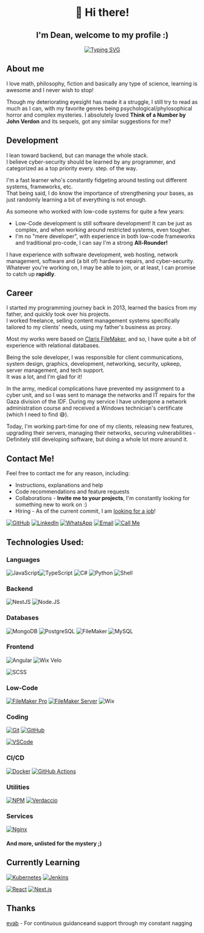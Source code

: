 <div align="center">
    <h1>👋 Hi there!</h1>
    <h2>I'm Dean, welcome to my profile :)</h2>

[![Typing SVG](https://readme-typing-svg.demolab.com/?lines=Software+Engineer;Fullstack+Developer;Ethical+Hacker;Math+Nerd&center=true)](https://github.com/DeanAyalon)

</div>

## About me
I love math, philosophy, fiction and basically any type of science, learning is awesome and I never wish to stop!

Though my deteriorating eyesight has made it a struggle, I still try to read as much as I can, with my favorite genres being psychological/phylosophical horror and complex mysteries. I absolutely loved **Think of a Number by John Verdon** and its sequels, got any similar suggestions for me?

## Development
I lean toward backend, but can manage the whole stack.<br>
I believe cyber-security should be learned by any programmer, and categorized as a top priority every. step. of the way.

I'm a fast learner who's constantly fidgeting around testing out different systems, frameworks, etc.<br>
That being said, I do know the importance of strengthening your bases, as just randomly learning a bit of everything is not enough.

As someone who worked with low-code systems for quite a few years:
- Low-Code development is still software development! It can be just as complex, and when working around restricted systems, even tougher.
- I'm no "mere developer", with experience in both low-code frameworks and traditional pro-code, I can say I'm a strong **All-Rounder!**

I have experience with software development, web hosting, network management, software and (a bit of) hardware repairs, and cyber-security.<br>
Whatever you're working on, I may be able to join, or at least, I can promise to catch up **rapidly**.

## Career
I started my programming journey back in 2013, learned the basics from my father, and quickly took over his projects.<br>
I worked freelance, selling content management systems specifically tailored to my clients' needs, using my father's business as proxy.

Most my works were based on [Claris FileMaker](https://www.claris.com/filemaker/), and so, I have quite a bit of experience with relational databases.

Being the sole developer, I was responsible for client communications, system design, graphics, development, networking, security, upkeep, server management, and tech support.<br>
It was a lot, and I'm glad for it!

In the army, medical complications have prevented my assignment to a cyber unit, and so I was sent to manage the networks and IT repairs for the Gaza division of the IDF. During my service I have undergone a network administration course and received a Windows technician's certificate (which I need to find 😅).

Today, I'm working part-time for one of my clients, releasing new features, upgrading their servers, managing their networks, securing vulnerabilities - Definitely still developing software, but doing a whole lot more around it.

## Contact Me!
Feel free to contact me for any reason, including:
- Instructions, explanations and help
- Code recommendations and feature requests
- Collaborations - **Invite me to your projects**, I'm constantly looking for something new to work on :)
- Hiring - As of the current commit, I am [looking for a job](https://deanayalon.com/resume)!

[![GitHub](https://img.shields.io/badge/github-%23121011.svg?style=for-the-badge&logo=github&logoColor=white)](https://github.com/DeanAyalon)
[![LinkedIn](https://img.shields.io/badge/linkedin-%230077B5.svg?style=for-the-badge&logo=linkedin&logoColor=white)](https://deanayalon.com/linkedin)
[![WhatsApp](https://img.shields.io/badge/WhatsApp-25D366?style=for-the-badge&logo=whatsapp&logoColor=white)](https://deanayalon.com/whatsapp)
[![Email](https://img.shields.io/badge/Email-3693F3?style=for-the-badge&logo=icloud&logoColor=white)](mailto:dev@deanayalon.com) 
[![Call Me](https://custom-icon-badges.demolab.com/badge/Call_Me-blue.svg?logo=phone&logoColor=white&style=for-the-badge)](tel:+972549009763)

## Technologies Used:
### Languages
![JavaScript](https://img.shields.io/badge/javascript-%23323330.svg?style=for-the-badge&logo=javascript&logoColor=%23F7DF1E)![TypeScript](https://img.shields.io/badge/TypeScript-3178C6.svg?style=for-the-badge&logo=typescript&logoColor=white)
![C#](https://img.shields.io/badge/C%23-512BD4.svg?style=for-the-badge&logo=C%23&logoColor=white)
![Python](https://img.shields.io/badge/python-3670A0?style=for-the-badge&logo=python&logoColor=ffdd54)
![Shell](https://img.shields.io/badge/shell-%23121011.svg?style=for-the-badge&logo=gnu-bash&logoColor=white)

### Backend
![NestJS](https://img.shields.io/badge/NestJS-E0234E.svg?style=for-the-badge&logo=nestjs&logoColor=white)
![Node.JS](https://img.shields.io/badge/Node.JS-5FA04E.svg?style=for-the-badge&logo=node.js&logoColor=white)

### Databases
![MongoDB](https://img.shields.io/badge/mongodb-47A248.svg?style=for-the-badge&logo=mongodb&logoColor=white)
![PostgreSQL](https://img.shields.io/badge/postgresql-4169E1.svg?style=for-the-badge&logo=postgresql&logoColor=white)
![FileMaker](https://img.shields.io/badge/claris-filemaker-black.svg?style=for-the-badge&logo=claris&logoColor=white)
![MySQL](https://img.shields.io/badge/mysql-4479A1.svg?style=for-the-badge&logo=mysql&logoColor=white)

### Frontend
![Angular](https://img.shields.io/badge/angular-c3002f.svg?style=for-the-badge&logo=angular&logoColor=white)
![Wix Velo](https://img.shields.io/badge/velo-0C6EFC.svg?style=for-the-badge&logo=wix&logoColor=white)

![SCSS](https://img.shields.io/badge/sass%2Fscss-CC6699.svg?style=for-the-badge&logo=sass&logoColor=white)

### Low-Code
[![FileMaker Pro](https://img.shields.io/badge/claris-FileMaker_Pro-black.svg?style=for-the-badge&logo=claris&logoColor=white)](https://www.credly.com/badges/b7a53493-ce4f-45b5-871a-a220b8f6f166)
[![FileMaker Server](https://img.shields.io/badge/claris-FileMaker_Server-black.svg?style=for-the-badge&logo=claris&logoColor=white)](https://www.credly.com/earner/earned/badge/bbdd64a9-b1e0-48ac-9ab0-bbfb4d737204) 
![Wix](https://img.shields.io/badge/wix-black.svg?style=for-the-badge&logo=wix&logoColor=white)

### Coding
[![Git](https://img.shields.io/badge/git-F05032.svg?style=for-the-badge&logo=git&logoColor=white)](https://github.com/DeanAyalon)
[![GitHub](https://img.shields.io/badge/github-%23121011.svg?style=for-the-badge&logo=github&logoColor=white)](https://github.com/DeanAyalon)

[![VSCode](https://img.shields.io/badge/vscode-white.svg?style=for-the-badge&logo=visual-studio-code&logoColor=007ACC)](https://github.com/DeanAyalon)

### CI/CD
[![Docker](https://img.shields.io/badge/docker-%230db7ed.svg?style=for-the-badge&logo=docker&logoColor=white)](https://github.com/DeanAyalon/verdaccio/pkgs/container/verdaccio)
[![GitHub Actions](https://img.shields.io/badge/github-actions-%232671E5.svg?style=for-the-badge&logo=githubactions&logoColor=white)](https://github.com/DeanAyalon/verdaccio/actions)

### Utilities
[![NPM](https://img.shields.io/badge/NPM-%23CB3837.svg?style=for-the-badge&logo=npm&logoColor=white)](https://npmjs.com)
[![Verdaccio](https://img.shields.io/badge/Verdaccio-4B5E40.svg?style=for-the-badge&logo=verdaccio&logoColor=white)](https://npmjs.com)

### Services
[![Nginx](https://img.shields.io/badge/nginx-009639.svg?style=for-the-badge&logo=nginx&logoColor=white)](https://npmjs.com)

#### And more, unlisted for the mystery ;)

## Currently Learning
[![Kubernetes](https://img.shields.io/badge/kubernetes-white.svg?style=for-the-badge&logo=kubernetes&logoColor=326CE5)](https://npmjs.com)
[![Jenkins](https://img.shields.io/badge/jenkins-D24939.svg?style=for-the-badge&logo=jenkins&logoColor=white)](https://npmjs.com)

[![React](https://img.shields.io/badge/react-23272f.svg?style=for-the-badge&logo=react&logoColor=61DAFB)](https://npmjs.com)
[![Next.js](https://img.shields.io/badge/next.js-black.svg?style=for-the-badge&logo=next.js&logoColor=white)](https://npmjs.com)

## Thanks
[evab](https://github.com/eranbraun) - For continuous guidanceand support through my constant nagging